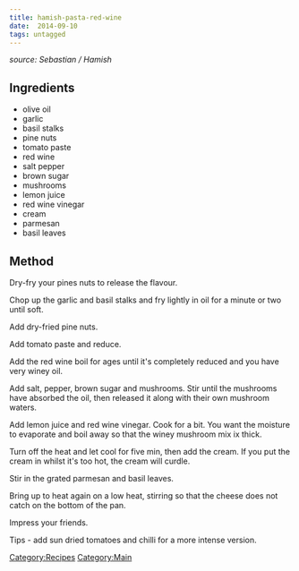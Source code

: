 ```yaml
---
title: hamish-pasta-red-wine
date:  2014-09-10
tags: untagged
---
```

*source: Sebastian / Hamish*

Ingredients
-----------

-   olive oil
-   garlic
-   basil stalks
-   pine nuts
-   tomato paste
-   red wine
-   salt pepper
-   brown sugar
-   mushrooms
-   lemon juice
-   red wine vinegar
-   cream
-   parmesan
-   basil leaves

Method
------

Dry-fry your pines nuts to release the flavour.

Chop up the garlic and basil stalks and fry lightly in oil for a minute
or two until soft.

Add dry-fried pine nuts.

Add tomato paste and reduce.

Add the red wine boil for ages until it's completely reduced and you
have very winey oil.

Add salt, pepper, brown sugar and mushrooms. Stir until the mushrooms
have absorbed the oil, then released it along with their own mushroom
waters.

Add lemon juice and red wine vinegar. Cook for a bit. You want the
moisture to evaporate and boil away so that the winey mushroom mix ix
thick.

Turn off the heat and let cool for five min, then add the cream. If you
put the cream in whilst it's too hot, the cream will curdle.

Stir in the grated parmesan and basil leaves.

Bring up to heat again on a low heat, stirring so that the cheese does
not catch on the bottom of the pan.

Impress your friends.

Tips - add sun dried tomatoes and chilli for a more intense version.

<Category:Recipes> <Category:Main>

